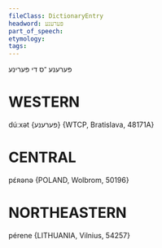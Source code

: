 ```yaml
---
fileClass: DictionaryEntry
headword: פּערענע
part_of_speech: 
etymology: 
tags: 
---
```

פּערענע
־ס
די
פּערינע

WESTERN
========

dúːxət {פּערענע} {WTCP, Bratislava, 48171A}

CENTRAL
========

pɛ́ʀənə {POLAND, Wolbrom, 50196}

NORTHEASTERN
==============

pérene {LITHUANIA, Vilnius, 54257}